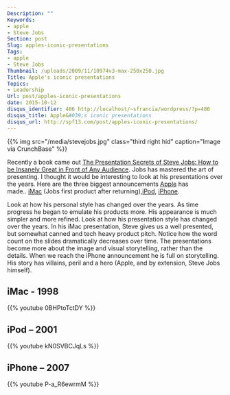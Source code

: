 ```yaml
---
Description: ""
Keywords:
- apple
- Steve Jobs
Section: post
Slug: apples-iconic-presentations
Tags:
- apple
- Steve Jobs
Thumbnail: /uploads/2009/11/10974v3-max-250x250.jpg
Title: Apple's iconic presentations
Topics:
- Leadership
Url: post/apples-iconic-presentations
date: 2015-10-12
disqus_identifier: 486 http://localhost/~sfrancia/wordpress/?p=486
disqus_title: Apple&#039;s iconic presentations
disqus_url: http://spf13.com/post/apples-iconic-presentations/
---
```


{{% img src="/media/stevejobs.jpg" class="third right hid" caption="Image via CrunchBase" %}}

Recently a book came out [The Presentation Secrets of Steve Jobs: How to
be Insanely Great in Front of Any
Audience](http://carminegallo.com/stevejobsbook/). Jobs has mastered the
art of presenting. I thought it would be interesting to look at his
presentations over the years. Here are the three biggest
announcements [Apple](http://www.apple.com "Apple") has
made.. [iMac](http://www.apple.com/imac/ "IMac") (Jobs first product
after
returning),[iPod](http://en.wikipedia.org/wiki/IPod "IPod"), [iPhone](http://www.apple.com/iphone "iPhone").

Look at how his personal style has changed over the years. As time
progress he began to emulate his products more. His appearance is much
simpler and more refined. Look at how his presentation style has
changed over the years. In his iMac presentation, Steve gives us a well
presented, but somewhat canned and tech heavy product pitch. Notice how
the word count on the slides dramatically decreases over time. The
presentations become more about the image and visual storytelling,
rather than the details. When we reach the iPhone announcement he is full
on storytelling. His story has villains, peril and a hero (Apple, and by
extension, Steve Jobs himself).

iMac - 1998
----------
{{% youtube 0BHPtoTctDY %}}

iPod – 2001
-----------

{{% youtube kN0SVBCJqLs %}}

iPhone – 2007
-------------

{{% youtube P-a_R6ewrmM %}}
